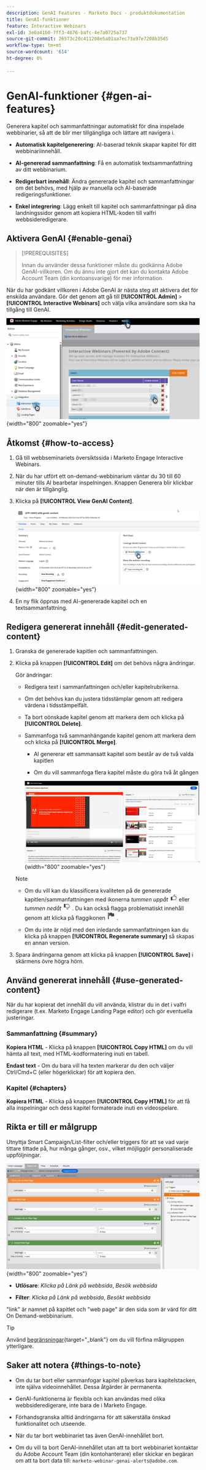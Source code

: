 ```yaml
---
description: GenAI Features - Marketo Docs - produktdokumentation
title: GenAI-funktioner
feature: Interactive Webinars
exl-id: 3e0a41b0-7ff3-4676-bafc-4e7a0725a737
source-git-commit: 26573c20c411208e5a01aa7ec73a97e7208b35d5
workflow-type: tm+mt
source-wordcount: '614'
ht-degree: 0%

---
```


# GenAI-funktioner {#gen-ai-features}

Generera kapitel och sammanfattningar automatiskt för dina inspelade webbinarier, så att de blir mer tillgängliga och lättare att navigera i.

* **Automatisk kapitelgenerering**: AI-baserad teknik skapar kapitel för ditt webbinariinnehåll.

* **AI-genererad sammanfattning**: Få en automatisk textsammanfattning av ditt webbinarium.

* **Redigerbart innehåll**: Ändra genererade kapitel och sammanfattningar om det behövs, med hjälp av manuella och AI-baserade redigeringsfunktioner.

* **Enkel integrering**: Lägg enkelt till kapitel och sammanfattningar på dina landningssidor genom att kopiera HTML-koden till valfri webbsideredigerare.

## Aktivera GenAI {#enable-genai}

>[!PREREQUISITES]
>
>Innan du använder dessa funktioner måste du godkänna Adobe GenAI-villkoren. Om du ännu inte gjort det kan du kontakta Adobe Account Team (din kontoansvarige) för mer information.

När du har godkänt villkoren i Adobe GenAI är nästa steg att aktivera det för enskilda användare. Gör det genom att gå till **[!UICONTROL Admin]** > **[!UICONTROL Interactive Webinars]** och välja vilka användare som ska ha tillgång till GenAI.

![](assets/gen-ai-features-1.png){width="800" zoomable="yes"}

## Åtkomst {#how-to-access}

1. Gå till webbseminariets översiktssida i Marketo Engage Interactive Webinars.

1. När du har utfört ett on-demand-webbinarium väntar du 30 till 60 minuter tills AI bearbetar inspelningen. Knappen Generera blir klickbar när den är tillgänglig.

1. Klicka på **[!UICONTROL View GenAI Content]**.

   ![](assets/gen-ai-features-2.png){width="800" zoomable="yes"}

1. En ny flik öppnas med AI-genererade kapitel och en textsammanfattning.

## Redigera genererat innehåll {#edit-generated-content}

1. Granska de genererade kapitlen och sammanfattningen.

1. Klicka på knappen **[!UICONTROL Edit]** om det behövs några ändringar.

   Gör ändringar:

   * Redigera text i sammanfattningen och/eller kapitelrubrikerna.

   * Om det behövs kan du justera tidsstämplar genom att redigera värdena i tidsstämpelfält.

   * Ta bort oönskade kapitel genom att markera dem och klicka på **[!UICONTROL Delete]**.

   * Sammanfoga två sammanhängande kapitel genom att markera dem och klicka på **[!UICONTROL Merge]**.

      * AI genererar ett sammansatt kapitel som består av de två valda kapitlen

      * Om du vill sammanfoga flera kapitel måste du göra två åt gången

     ![](assets/gen-ai-features-3.png){width="800" zoomable="yes"}

   >[!NOTE]
   >
   >* Om du vill kan du klassificera kvaliteten på de genererade kapitlen/sammanfattningen med ikonerna _tummen uppåt_ ![Tummen uppåt ](assets/icon-thumbs-up.png) eller _tummen nedåt_ ![Tummen nedåt ](assets/icon-thumbs-down.png) . Du kan också flagga problematiskt innehåll genom att klicka på flaggikonen ![Flaggikon](assets/icon-flag.png) .
   >
   >* Om du inte är nöjd med den inledande sammanfattningen kan du klicka på knappen **[!UICONTROL Regenerate summary]** så skapas en annan version.

1. Spara ändringarna genom att klicka på knappen **[!UICONTROL Save]** i skärmens övre högra hörn.

## Använd genererat innehåll {#use-generated-content}

När du har kopierat det innehåll du vill använda, klistrar du in det i valfri redigerare (t.ex. Marketo Engage Landing Page editor) och gör eventuella justeringar.

### Sammanfattning {#summary}

**Kopiera HTML** - Klicka på knappen **[!UICONTROL Copy HTML]** om du vill hämta all text, med HTML-kodformatering inuti en tabell.

**Endast text** - Om du bara vill ha texten markerar du den och väljer Ctrl/Cmd+C (eller högerklickar) för att kopiera den.

### Kapitel {#chapters}

**Kopiera HTML** - Klicka på knappen **[!UICONTROL Copy HTML]** för att få alla inspelningar och dess kapitel formaterade inuti en videospelare.

## Rikta er till er målgrupp

Utnyttja Smart Campaign/List-filter och/eller triggers för att se vad varje tittare tittade på, hur många gånger, osv., vilket möjliggör personaliserade uppföljningar.

![](assets/gen-ai-features-4.png){width="800" zoomable="yes"}

* **Utlösare**: _Klicka på Länk på webbsida_, _Besök webbsida_

* **Filter**: _Klicka på Länk på webbsida_, _Besökt webbsida_

&quot;link&quot; är namnet på kapitlet och &quot;web page&quot; är den sida som är värd för ditt On Demand-webbinarium.

>[!TIP]
>
>Använd [begränsningar](/help/marketo/product-docs/core-marketo-concepts/smart-lists-and-static-lists/using-smart-lists/add-a-constraint-to-a-smart-list-filter.md){target="_blank"} om du vill förfina målgruppen ytterligare.

## Saker att notera {#things-to-note}

* Om du tar bort eller sammanfogar kapitel påverkas bara kapitelstacken, inte själva videoinnehållet. Dessa åtgärder är permanenta.

* GenAI-funktionerna är flexibla och kan användas med olika webbsideredigerare, inte bara de i Marketo Engage.

* Förhandsgranska alltid ändringarna för att säkerställa önskad funktionalitet och utseende.

* När du tar bort webbinariet tas även GenAI-innehållet bort.

* Om du vill ta bort GenAI-innehållet utan att ta bort webbinariet kontaktar du Adobe Account Team (din kontohanterare) eller skickar en begäran om att ta bort data till: `marketo-webinar-genai-alerts@adobe.com`.
